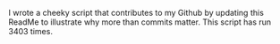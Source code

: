I wrote a cheeky script that contributes to my Github by updating this ReadMe to illustrate why more than commits matter. This script has run 3403 times.